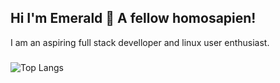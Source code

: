 ## Hi I'm Emerald 👋 A fellow homosapien!
I am an aspiring full stack develloper and linux user enthusiast. 
###
![Top Langs](https://github-readme-stats.vercel.app/api/top-langs/?username=emerald-developer&layout=compact&theme=dracula)
